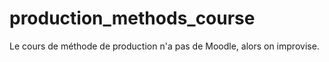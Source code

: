 production_methods_course
=========================

Le cours de méthode de production n'a pas de Moodle, alors on improvise.
